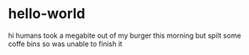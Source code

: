 # hello-world
hi humans 
took a megabite out of my burger this morning but spilt some coffe bins
so was unable to finish it 
